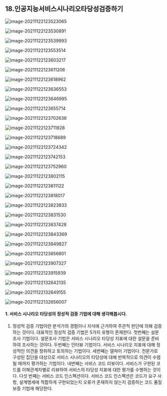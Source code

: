 ## 18.인공지능서비스시나리오타당성검증하기

![image-20211122123523065](18.인공지능서비스시나리오타당성검증하기.assets/image-20211122123523065.png)

![image-20211122123530891](18.인공지능서비스시나리오타당성검증하기.assets/image-20211122123530891.png)

![image-20211122123539993](18.인공지능서비스시나리오타당성검증하기.assets/image-20211122123539993.png)

![image-20211122123553514](18.인공지능서비스시나리오타당성검증하기.assets/image-20211122123553514.png)

![image-20211122123603217](18.인공지능서비스시나리오타당성검증하기.assets/image-20211122123603217.png)

![image-20211122123611206](18.인공지능서비스시나리오타당성검증하기.assets/image-20211122123611206.png)

![image-20211122123618962](18.인공지능서비스시나리오타당성검증하기.assets/image-20211122123618962.png)

![image-20211122123636553](18.인공지능서비스시나리오타당성검증하기.assets/image-20211122123636553.png)

![image-20211122123646995](18.인공지능서비스시나리오타당성검증하기.assets/image-20211122123646995.png)

![image-20211122123655714](18.인공지능서비스시나리오타당성검증하기.assets/image-20211122123655714.png)

![image-20211122123702636](18.인공지능서비스시나리오타당성검증하기.assets/image-20211122123702636.png)

![image-20211122123711928](18.인공지능서비스시나리오타당성검증하기.assets/image-20211122123711928.png)

![image-20211122123718689](18.인공지능서비스시나리오타당성검증하기.assets/image-20211122123718689.png)

![image-20211122123724342](18.인공지능서비스시나리오타당성검증하기.assets/image-20211122123724342.png)

![image-20211122123742153](18.인공지능서비스시나리오타당성검증하기.assets/image-20211122123742153.png)

![image-20211122123752960](18.인공지능서비스시나리오타당성검증하기.assets/image-20211122123752960.png)

![image-20211122123802115](18.인공지능서비스시나리오타당성검증하기.assets/image-20211122123802115.png)

![image-20211122123811122](18.인공지능서비스시나리오타당성검증하기.assets/image-20211122123811122.png)

![image-20211122123818017](18.인공지능서비스시나리오타당성검증하기.assets/image-20211122123818017.png)

![image-20211122123823833](18.인공지능서비스시나리오타당성검증하기.assets/image-20211122123823833.png)

![image-20211122123831530](18.인공지능서비스시나리오타당성검증하기.assets/image-20211122123831530.png)

![image-20211122123837428](18.인공지능서비스시나리오타당성검증하기.assets/image-20211122123837428.png)

![image-20211122123843369](18.인공지능서비스시나리오타당성검증하기.assets/image-20211122123843369.png)

![image-20211122123849827](18.인공지능서비스시나리오타당성검증하기.assets/image-20211122123849827.png)

![image-20211122123856801](18.인공지능서비스시나리오타당성검증하기.assets/image-20211122123856801.png)

![image-20211122123907327](18.인공지능서비스시나리오타당성검증하기.assets/image-20211122123907327.png)

![image-20211122123915939](18.인공지능서비스시나리오타당성검증하기.assets/image-20211122123915939.png)

![image-20211122132642135](18.인공지능서비스시나리오타당성검증하기.assets/image-20211122132642135.png)

![image-20211122132649155](18.인공지능서비스시나리오타당성검증하기.assets/image-20211122132649155.png)

![image-20211122132656007](18.인공지능서비스시나리오타당성검증하기.assets/image-20211122132656007.png)

#### 1. 서비스 시나리오 타당성의 정성적 검증 기법에 대해 생각해봅시다.

1. 정성적 검증 기법이란 분석가의 경험이나 지식에 근거하여 주관적 판단에 의해 검증하는 것이다. 대표적인 정성적 검증 기법은 5가지 유형이 존재한다.
   첫번째는 설문조사 기법이다. 설문조사 기법은 서비스 시나리오 타당성 지표에 대한 설문을 준비하여 조사하는 것이다.
   두번째는 인터뷰 기법이다. 서비스 시나리오 지표에 대해 정성적인 의견을 청취하고 토의하는 기법이다.
   세번째는 델파이 기법이다. 전문가로 구성된 집단을 대상으로 서비스 시나리오의 타당성에 대해 반복적으로 의견이 수렴될 때까지 평가하는 기법이다.
   네번째는 서비스 코드 리뷰이다. 서비스가 구현된 코드를 이해관계자별로 리뷰하여 서비스의 타당성 지표에 대한 평가를 수행하는 것이다.
   다섯 번째는 서비스 코드 인스펙션이다. 서비스 코드 인스펙션은 코드가 요구 사항, 설계명세에 적합하게 구현되었는지 오류가 존재하지 않는지 검증하는 코드 품질보증 기법에 해당한다.

